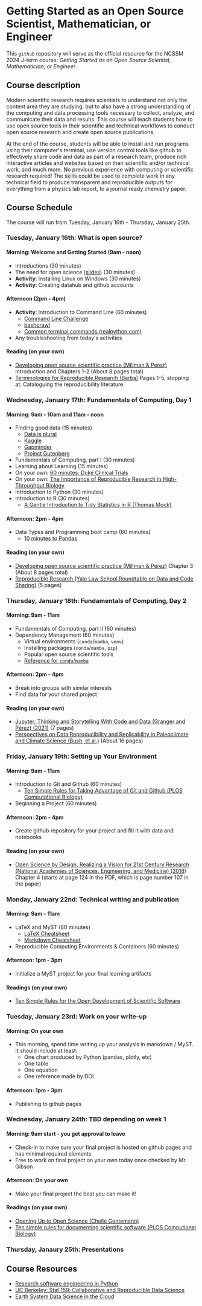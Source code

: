 # Getting Started as an Open Source Scientist, Mathematician, or Engineer

This `github` repository will serve as the official resource for the NCSSM 2024 J-term course: *Getting Started as an Open Source Scientist, Mathematician, or Engineer*.

## Course description
Modern scientific research requires scientists to understand not only the content area they are studying, but to also have a strong understanding of the computing and data processing tools necessary to collect, analyze, and communicate their data and results. This course will teach students how to use open source tools in their scientific and technical workflows to conduct open source research and create open source publications.

At the end of the course, students will be able to install and run programs using their computer's terminal, use version control tools like github to effectively share code and data as part of a research team, produce rich interactive articles and websites based on their scientific and/or technical work, and much more. No previous experience with computing or scientific research required! The skills could be used to complete work in any technical field to produce transparent and reproducible outputs for everything from a physics lab report, to a journal ready chemistry paper. 

## Course Schedule
The course will run from Tuesday, January 16th - Thursday, January 25th.

### Tuesday, January 16th: What is open source?

#### Morning: Welcome and Getting Started (9am - noon)
* Introductions (30 minutes)
* The need for open science ([slides](https://docs.google.com/presentation/d/1NzRybc7jhYV9KMoZM95LAieRbF_vXwBPM4LE_I2BVkA/edit?usp=sharing)) (30 minutes)
* **Activity**: Installing Linux on Windows (30 minutes)
* **Activity**: Creating datahub and github accounts

#### Afternoon (2pm - 4pm)
* **Activity**: Introduction to Command Line (60 minutes)
    * [Command Line Challenge](https://cmdchallenge.com)
    * [bashcrawl](https://gitlab.com/slackermedia/bashcrawl)
    * [Common terminal commands (realpython.com)](https://realpython.com/terminal-commands/#learn-basic-terminal-commands)
* Any troubleshooting from today's activities

#### Reading (on your own)
* [Developing open source scientific practice (Millman & Perez)](https://berkeley-stat159-f17.github.io/stat159-f17/_static/ref/millman-perez.pdf) Introduction and Chapters 1-2 (About 8 pages total)
* [Terminologies for Reproducible Research (Barba)](https://arxiv.org/pdf/1802.03311.pdf) Pages 1-5, stopping at: Cataloguing the reproducibility literature

### Wednesday, January 17th: Fundamentals of Computing, Day 1

#### Morning: 9am - 10am and 11am - noon
* Finding good data (15 minutes)
    * [Data is plural](https://www.data-is-plural.com/)
    * [Kaggle](https://www.kaggle.com)
    * [Gapminder](https://www.gapminder.org/)
    * [Project Gutenberg](https://www.gutenberg.org/)
* Fundamentals of Computing, part I (30 minutes)
* Learning about Learning (15 minutes)
* On your own: [60 minutes: Duke Clinical Trials](https://www.youtube.com/watch?v=W5sZTNPMQRM)
* On your own: [The Importance of Reproducible Research in High-Throughput Biology](https://www.youtube.com/watch?v=8QJfNS7XXwA)
* Introduction to Python (30 minutes)
* Introduction to R (30 minutes)
   * [A Gentle Introduction to Tidy Statistics in R (Thomas Mock)](https://posit.co/resources/videos/a-gentle-introduction-to-tidy-statistics-in-r/)

#### Afternoon: 2pm - 4pm
* Data Types and Programming boot camp (60 minutes)
  *  [10 minutes to Pandas](https://pandas.pydata.org/docs/user_guide/10min.html#merge)

#### Reading (on your own)
* [Developing open source scientific practice (Millman & Perez)](https://berkeley-stat159-f17.github.io/stat159-f17/_static/ref/millman-perez.pdf) Chapter 3 (About 8 pages total)
* [Reproducible Research (Yale Law School Roundtable on Data and Code Sharing)](https://ieeexplore.ieee.org/stamp/stamp.jsp?tp=&arnumber=5562471) (5 pages)

### Thursday, January 18th: Fundamentals of Computing, Day 2

#### Morning: 9am - 11am
* Fundamentals of Computing, part II (60 minutes)
* Dependency Management (60 minutes)
    * Virtual environments (`conda`/`mamba`, `venv`)
    * Installing packages (`conda`/`mamba`, `pip`)
    * Popular open source scientific tools
    * [Reference for `conda`/`mamba`](https://docs.conda.io/projects/conda/en/latest/commands/index.html)

#### Afternoon: 2pm - 4pm
* Break into groups with similar interests
* Find data for your shared project

#### Reading (on your own)
* [Jupyter: Thinking and Storytelling With Code and Data (Granger and Pérez) (2021)](https://ieeexplore.ieee.org/stamp/stamp.jsp?tp=&arnumber=9387490) (7 pages)
* [Perspectives on Data Reproducibility and Replicability in Paleoclimate and Climate Science (Bush, et al.)](https://hdsr.mitpress.mit.edu/pub/dijwtzza/release/1) (About 16 pages)

### Friday, January 19th: Setting up Your Environment

#### Morning: 9am - 11am
* Introduction to Git and Github (60 minutes)
    * [Ten Simple Rules for Taking Advantage of Git and Github (PLOS Computational Biology)](https://journals.plos.org/ploscompbiol/article?id=10.1371/journal.pcbi.1004947)
* Beginning a Project (60 minutes)

#### Afternoon: 2pm - 4pm
* Create github repository for your project and fill it with data and notebooks

#### Reading (on your own)
* [Open Science by Design, Realizing a Vision for 21st Century Research (National Academies of Sciences, Engineering, and Medicine) (2018)](https://www.ncbi.nlm.nih.gov/books/NBK525417/pdf/Bookshelf_NBK525417.pdf) Chapter 4 (starts at page 124 in the PDF, which is page number 107 in the paper)

### Monday, January 22nd: Technical writing and publication

#### Morning: 9am - 11am
* LaTeX and MyST (60 minutes)
  * [LaTeX Cheatsheet](https://katex.org/docs/supported.html)
  * [Markdown Cheatsheet](https://www.markdownguide.org/cheat-sheet/)
* Reproducible Computing Environments & Containers (60 minutes)

#### Afternoon: 1pm - 3pm
* Initialize a MyST project for your final learning artifacts

#### Readings (on your own)
* [Ten Simple Rules for the Open Development of Scientific Software](https://journals.plos.org/ploscompbiol/article?id=10.1371/journal.pcbi.1002802)

### Tuesday, January 23rd: Work on your write-up

#### Morning: On your own
* This morning, spend time writing up your analysis in markdown / MyST. It should include at least:
  * One chart produced by Python (pandas, plotly, etc)
  * One table
  * One equation
  * One reference made by DOI
 
#### Afternoon: 1pm - 3pm
* Publishing to github pages

### Wednesday, January 24th: TBD depending on week 1

#### Morning: 9am start - you get approval to leave
* Check-in to make sure your final project is hosted on github pages and has minimal required elements
* Free to work on final project on your own today once checked by Mr. Gibson

#### Afternoon: On your own
* Make your final project the best you can make it!

#### Readings (on your own)
* [Opening Up to Open Science (Chelle Gentemann)](https://issues.org/opening-up-open-science-gentemann-erdmann-kroeger/)
* [Ten simple rules for documenting scientific software (PLOS Computional Biology)](https://journals.plos.org/ploscompbiol/article?id=10.1371/journal.pcbi.1006561)

### Thursday, Janaury 25th: Presentations

## Course Resources
* [Research software engineering in Python](https://merely-useful.tech/py-rse/getting-started.html)
* [UC Berkeley: Stat 159: Collaborative and Reproducible Data Science](https://ucb-stat-159-s22.github.io/site/overview.html)
* [Earth System Data Science in the Cloud](http://ncics-earth-system-data-science-b4e01a0.s3-website-us-east-1.amazonaws.com/module_0/overview/)
